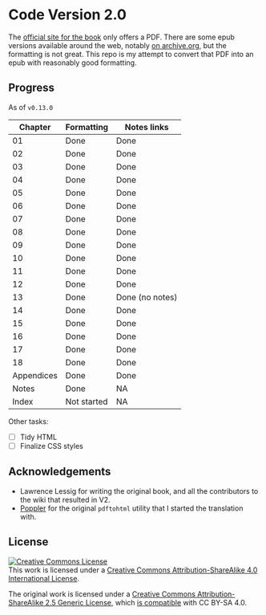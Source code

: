# Code Version 2.0

The [official site for the book](codev2.cc/) only offers a PDF. There are some epub versions available around the web, notably [on archive.org](https://archive.org/details/Code2.0/), but the formatting is not great. This repo is my attempt to convert that PDF into an epub with reasonably good formatting. 

## Progress

As of `v0.13.0`

| Chapter | Formatting | Notes links |
| ------- | ---------- | ----------- |
| 01 | Done | Done |
| 02 | Done | Done |
| 03 | Done | Done |
| 04 | Done | Done |
| 05 | Done | Done |
| 06 | Done | Done |
| 07 | Done | Done |
| 08 | Done | Done |
| 09 | Done | Done |
| 10 | Done | Done |
| 11 | Done | Done |
| 12 | Done | Done |
| 13 | Done | Done (no notes) |
| 14 | Done | Done |
| 15 | Done | Done |
| 16 | Done | Done |
| 17 | Done | Done |
| 18 | Done | Done |
| Appendices | Done | Done |
| Notes | Done | NA |
| Index | Not started | NA |

Other tasks:

- [ ] Tidy HTML
- [ ] Finalize CSS styles

## Acknowledgements

- Lawrence Lessig for writing the original book, and all the contributors to the wiki that resulted in V2.
- [Poppler](https://poppler.freedesktop.org/) for the original `pdftohtml` utility that I started the translation with.

## License

<a rel="license" href="http://creativecommons.org/licenses/by-sa/4.0/"><img alt="Creative Commons License" style="border-width:0" src="https://i.creativecommons.org/l/by-sa/4.0/88x31.png" /></a><br />This work is licensed under a <a rel="license" href="http://creativecommons.org/licenses/by-sa/4.0/">Creative Commons Attribution-ShareAlike 4.0 International License</a>.

The original work is licensed under a <a rel="license" href="http://creativecommons.org/licenses/by-sa/2.5/">Creative Commons Attribution-ShareAlike 2.5 Generic License</a>, which [is compatible](https://creativecommons.org/share-your-work/licensing-considerations/compatible-licenses) with CC BY-SA 4.0.
